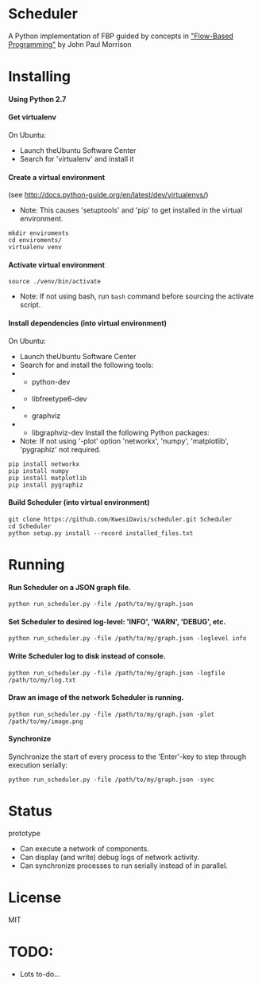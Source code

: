Scheduler
======
A Python implementation of FBP guided by concepts in 
["Flow-Based Programming"](http://www.jpaulmorrison.com/fbp/1stedchaps.html) by John Paul Morrison

Installing
======

#### Using Python 2.7

#### Get virtualenv

On Ubuntu:
* Launch theUbuntu Software Center
* Search for 'virtualenv' and install it

#### Create a virtual environment

(see http://docs.python-guide.org/en/latest/dev/virtualenvs/)
* Note: This causes 'setuptools' and 'pip' to get installed in the virtual environment.
```
mkdir enviroments
cd enviroments/
virtualenv venv
```

#### Activate virtual environment

```
source ./venv/bin/activate
```
* Note: If not using bash, run ```bash``` command before sourcing the activate script.

#### Install dependencies (into virtual environment)

On Ubuntu:
* Launch theUbuntu Software Center
* Search for and install the following tools:
* * python-dev
* * libfreetype6-dev
* * graphviz
* * libgraphviz-dev
Install the following Python packages:
* Note: If not using '-plot' option 'networkx', 'numpy', 'matplotlib', 'pygraphiz' not required.
```
pip install networkx
pip install numpy
pip install matplotlib
pip install pygraphiz
```

#### Build Scheduler (into virtual environment)

```
git clone https://github.com/KwesiDavis/scheduler.git Scheduler
cd Scheduler
python setup.py install --record installed_files.txt
```

Running
======

####  Run Scheduler on a JSON graph file.

```
python run_scheduler.py -file /path/to/my/graph.json
```

####  Set Scheduler to desired log-level: 'INFO', 'WARN', 'DEBUG', etc.

```
python run_scheduler.py -file /path/to/my/graph.json -loglevel info
```

####  Write Scheduler log to disk instead of console.

```
python run_scheduler.py -file /path/to/my/graph.json -logfile /path/to/my/log.txt
```

####  Draw an image of the network Scheduler is running.

```
python run_scheduler.py -file /path/to/my/graph.json -plot /path/to/my/image.png
```

####  Synchronize 

Synchronize the start of every process to the 'Enter'-key to step through execution serially:

```
python run_scheduler.py -file /path/to/my/graph.json -sync
```

Status
=======
prototype

* Can execute a network of components.
* Can display (and write) debug logs of network activity.
* Can synchronize processes to run serially instead of in parallel. 

License
=======
MIT


TODO:
======
* Lots to-do...
